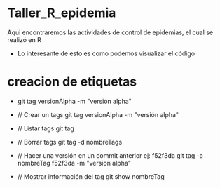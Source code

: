 # Taller_R_epidemia
Aqui encontraremos las actividades de control de epidemias, el cual se realizó en R
* Lo interesante de esto es como podemos visualizar el código
# creacion de etiquetas

* git tag versionAlpha -m "versión alpha"

* // Crear un tags
 git tag versionAlpha -m "versión alpha"
* // Listar tags
 git tag
* // Borrar tags
git tag -d nombreTags
* // Hacer una versión en un commit anterior ej: f52f3da
git tag -a nombreTag f52f3da -m "version alpha"
* // Mostrar información del tag
git show nombreTag
